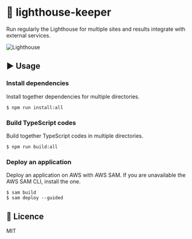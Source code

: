 # :flashlight: lighthouse-keeper
Run regularly the Lighthouse for multiple sites and results integrate with external services.

![Lighthouse](https://media.giphy.com/media/Cd9XcHdZEIcaA/giphy.gif)

## :arrow_forward: Usage

### Install dependencies
Install together dependencies for multiple directories.

```shell
$ npm run install:all
```

### Build TypeScript codes
Build together TypeScript codes in multiple directories.

```shell
$ npm run build:all
```

### Deploy an application
Deploy an application on AWS with AWS SAM. If you are unavailable the AWS SAM CLI, install the one.

```shell
$ sam build
$ sam deploy --guided
```

## :memo: Licence
MIT
